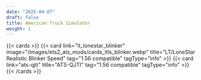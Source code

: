 ```yaml
---
date: "2025-04-07"
draft: false
title: American Truck Simulator
weight: 1
---
```


{{< cards >}}
    {{< card link="lt_lonestar_blinker" image="/images/ets2_ats_mods/cards_ltls_blinker.webp" title="LT/LoneStar Realistic Blinker Speed" tag="1.56 compatible" tagType="info" >}}
    {{< card link="ats-qjti" title="ATS-QJTI" tag="1.56 compatible" tagType="info" >}}
{{< /cards >}}
